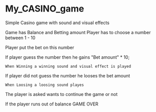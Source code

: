 # My_CASINO_game
Simple Casino game with sound and visual effects

Game has Balance and Betting amount
Player has to choose a number between 1 - 10

Player put the bet on this number

If player guess the number then he gains "Bet amount" * 10;
    
    When Winning a winning sound and visual effect is played 

If player did not guess the number he looses the bet amount
    
    When Loosing a loosing sound playes 

The player is asked wants to continue the game or not
 
If the player runs out of balance GAME OVER
